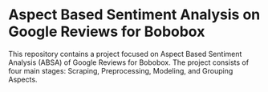 # Aspect Based Sentiment Analysis on Google Reviews for Bobobox
This repository contains a project focused on Aspect Based Sentiment Analysis (ABSA) of Google Reviews for Bobobox. The project consists of four main stages: Scraping, Preprocessing, Modeling, and Grouping Aspects.
